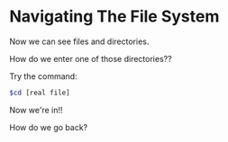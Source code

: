 # Navigating The File System

Now we can see files and directories.

How do we enter one of those directories??

Try the command:
```bash
$cd [real file]
```
Now we're in!! 

How do we go back? 